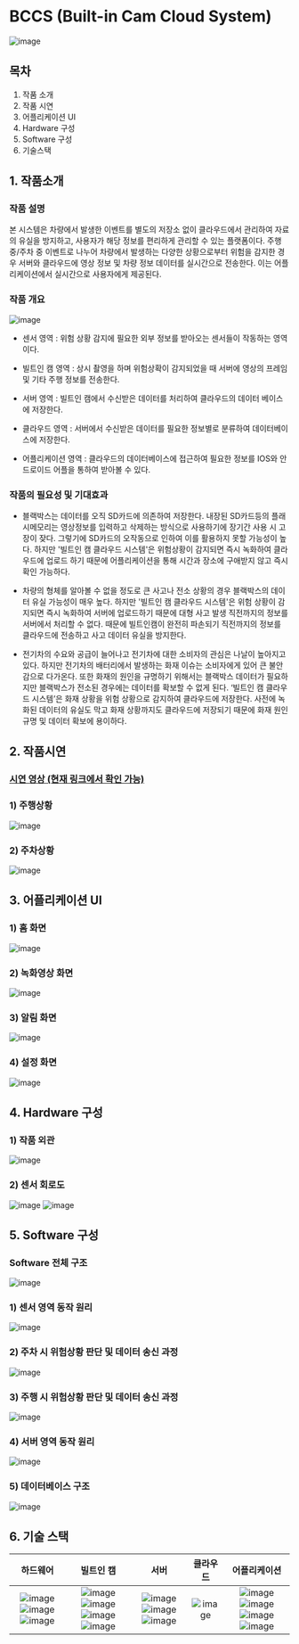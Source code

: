# BCCS (Built-in Cam Cloud System)
![image](https://github.com/paradise09/2022ESW_Contest_mobility_6003/assets/99300776/99b55bc2-3883-43c1-bccf-de8f5154b22d)


## 목차
1. 작품 소개
2. 작품 시연
3. 어플리케이션 UI
4. Hardware 구성
5. Software 구성
6. 기술스택

## 1. 작품소개
### 작품 설명
본 시스템은 차량에서 발생한 이벤트를 별도의 저장소 없이 클라우드에서 관리하여 자료의 유실을 방지하고, 사용자가 해당 정보를 편리하게 관리할 수 있는 플랫폼이다. 주행 중/주차 중 이벤트로 나누어 차량에서 발생하는 다양한 상황으로부터 위험을 감지한 경우 서버와 클라우드에 영상 정보 및 차량 정보 데이터를 실시간으로 전송한다. 이는 어플리케이션에서 실시간으로 사용자에게 제공된다.

### 작품 개요
![image](https://github.com/paradise09/2022ESW_Contest_mobility_6003/assets/99300776/7b9d35a9-38c7-4631-9a46-47f8f4743a2b)

* 센서 영역 : 위험 상황 감지에 필요한 외부 정보를 받아오는 센서들이 작동하는 영역이다.
  
* 빌트인 캠 영역 : 상시 촬영을 하며 위험상확이 감지되었을 때 서버에 영상의 프레임 및 기타 주행 정보를 전송한다.
  
* 서버 영역 : 빌트인 캠에서 수신받은 데이터를 처리하여 클라우드의 데이터 베이스에 저장한다.
  
* 클라우드 영역 : 서버에서 수신받은 데이터를 필요한 정보별로 분류하여 데이터베이스에 저장한다.
  
* 어플리케이션 영역 : 클라우드의 데이터베이스에 접근하여 필요한 정보를 IOS와 안드로이드 어플을 통하여 받아볼 수 있다.

### 작품의 필요성 및 기대효과
* 블랙박스는 데이터를 오직 SD카드에 의존하여 저장한다. 내장된 SD카드등의 플래시메모리는 영상정보를 입력하고 삭제하는 방식으로 사용하기에 장기간 사용 시 고장이 잦다. 그렇기에 SD카드의 오작동으로 인하여 이를 활용하지 못할 가능성이 높다. 하지만 '빌트인 캠 클라우드 시스템'은 위험상황이 감지되면 즉시 녹화하여 클라우드에 업로드 하기 때문에 어플리케이션을 통해 시간과 장소에 구애받지 않고 즉시 확인 가능하다.

* 차량의 형체를 알아볼 수 없을 정도로 큰 사고나 전소 상황의 경우 블랙박스의 데이터 유실 가능성이 매우 높다. 하지만 '빌트인 캠 클라우드 시스템'은 위험 상황이 감지되면 즉시 녹화하여 서버에 업로드하기 때문에 대형 사고 발생 직전까지의 정보를 서버에서 처리할 수 없다. 때문에 빌트인캠이 완전히 파손되기 직전까지의 정보를 클라우드에 전송하고 사고 데이터 유실을 방지한다.

* 전기차의 수요와 공급이 늘어나고 전기차에 대한 소비자의 관심은 나날이 높아지고 있다. 하지만 전기차의 배터리에서 발생하는 화재 이슈는 소비자에게 있어 큰 불안감으로 다가온다. 또한 화재의 원인을 규명하기 위해서는 블랙박스 데이터가 필요하지만 블랙박스가 전소된 경우에는 데이터를 확보할 수 없게 된다. ‘빌트인 캠 클라우드 시스템’은 화재 상황을 위험 상황으로 감지하여 클라우드에 저장한다. 사전에 녹화된 데이터의 유실도 막고 화재 상황까지도 클라우드에 저장되기 때문에 화재 원인 규명 및 데이터 확보에 용이하다.

## 2. 작품시연
### **[시연 영상 (현재 링크에서 확인 가능)](https://www.youtube.com/watch?v=tWeJjAyStjo)**

### 1) 주행상황
![image](https://github.com/paradise09/2022ESW_Contest_mobility_6003/assets/99300776/53df3a7e-18b0-42d2-830c-37f853899aea)

### 2) 주차상황
![image](https://github.com/paradise09/2022ESW_Contest_mobility_6003/assets/99300776/afcfb6b2-289d-4843-b11c-9b06a1fabeba)

## 3. 어플리케이션 UI
### 1) 홈 화면
![image](https://github.com/paradise09/2022ESW_Contest_mobility_6003/assets/99300776/6d356738-780f-4a48-8567-d1d72a6f315f)
### 2) 녹화영상 화면
![image](https://github.com/paradise09/2022ESW_Contest_mobility_6003/assets/99300776/056e341b-3901-4767-9eb6-9bc9250adb25)
### 3) 알림 화면
![image](https://github.com/paradise09/2022ESW_Contest_mobility_6003/assets/99300776/bd59c68a-6567-4592-be7b-d38701d46e4f)
### 4) 설정 화면
![image](https://github.com/paradise09/2022ESW_Contest_mobility_6003/assets/99300776/a1101001-488e-463d-9944-3cd2fb276691)

## 4. Hardware 구성
### 1) 작품 외관
![image](https://github.com/paradise09/2022ESW_Contest_mobility_6003/assets/99300776/a8d4e047-89ef-4440-9a32-3883f215c20a)
### 2) 센서 회로도
![image](https://github.com/paradise09/2022ESW_Contest_mobility_6003/assets/99300776/789f7f68-8b01-45bb-aba1-15b674fa9fe6)
![image](https://github.com/paradise09/2022ESW_Contest_mobility_6003/assets/99300776/41dd40e6-021b-41af-8598-effdc00af07e)

## 5. Software 구성
### Software 전체 구조
![image](https://github.com/paradise09/2022ESW_Contest_mobility_6003/assets/99300776/14951d8e-c29c-4168-9ac8-4647de14bba1)
### 1) 센서 영역 동작 원리
![image](https://github.com/paradise09/2022ESW_Contest_mobility_6003/assets/99300776/86ceb92d-6399-458b-ab8b-6e7db538aeb4)
### 2) 주차 시 위험상황 판단 및 데이터 송신 과정
![image](https://github.com/paradise09/2022ESW_Contest_mobility_6003/assets/99300776/1f20646e-2964-4492-a65d-82603c15e3f6)
### 3) 주행 시 위험상황 판단 및 데이터 송신 과정
![image](https://github.com/paradise09/2022ESW_Contest_mobility_6003/assets/99300776/c04d50d4-c19d-4d7a-b720-ceebe8df5f1e)
### 4) 서버 영역 동작 원리
![image](https://github.com/paradise09/2022ESW_Contest_mobility_6003/assets/99300776/6d808299-d886-4bc3-8877-c2911293a98f)
### 5) 데이터베이스 구조
![image](https://github.com/paradise09/2022ESW_Contest_mobility_6003/assets/99300776/b5beb81b-f9f3-4c85-9c8d-4bcd335ad565)

## 6. 기술 스택
|하드웨어|빌트인 캠|서버|클라우드|어플리케이션|
|:---:|:---:|:---:|:---:|:---:|
|![image](https://camo.githubusercontent.com/4303329d99a984bee1072fe8bb49f8271f4d098435edbf5618d5d6c325aec55c/68747470733a2f2f696d672e736869656c64732e696f2f62616467652f2d41726475696e6f2d3030393739443f7374796c653d666f722d7468652d6261646765266c6f676f3d41726475696e6f266c6f676f436f6c6f723d7768697465) ![image](https://camo.githubusercontent.com/5859172b2d0854f4d70d35118ae1fbb8d92f967ea654f1bb1bdae4a346d03926/68747470733a2f2f696d672e736869656c64732e696f2f62616467652f632d2532333030353939432e7376673f7374796c653d666f722d7468652d6261646765266c6f676f3d63266c6f676f436f6c6f723d7768697465) ![image](https://camo.githubusercontent.com/891c1fd9d2ab2adf1053e8514f469b94049769ccd9d2765c8e06e9c1b6da1b8c/68747470733a2f2f696d672e736869656c64732e696f2f62616467652f632b2b2d2532333030353939432e7376673f7374796c653d666f722d7468652d6261646765266c6f676f3d63253242253242266c6f676f436f6c6f723d7768697465)|![image](https://camo.githubusercontent.com/5a19333ccd9cc87637214d3a5c251c8fa43bf4e18ae84b1b4f78d150350a64c9/68747470733a2f2f696d672e736869656c64732e696f2f62616467652f2d52617370626572727950692d4335314134413f7374796c653d666f722d7468652d6261646765266c6f676f3d5261737062657272792d5069) ![image](https://camo.githubusercontent.com/a1b2dac5667822ee0d98ae6d799da61987fd1658dfeb4d2ca6e3c99b1535ebd8/68747470733a2f2f696d672e736869656c64732e696f2f62616467652f707974686f6e2d3336373041303f7374796c653d666f722d7468652d6261646765266c6f676f3d707974686f6e266c6f676f436f6c6f723d666664643534) ![image](https://camo.githubusercontent.com/01a0e0358e1ce867c57b40f3fc5e037d6f0b7b8946ad9856749b3cf1830c0767/68747470733a2f2f696d672e736869656c64732e696f2f62616467652f6f70656e63762d25323377686974652e7376673f7374796c653d666f722d7468652d6261646765266c6f676f3d6f70656e6376266c6f676f436f6c6f723d7768697465) ![image](https://camo.githubusercontent.com/a1c5e9056e3be1e1058d8517b025af60f61f75395a78245776db71a7703aff9c/68747470733a2f2f696d672e736869656c64732e696f2f62616467652f6e756d70792d2532333031333234332e7376673f7374796c653d666f722d7468652d6261646765266c6f676f3d6e756d7079266c6f676f436f6c6f723d7768697465)|![image](https://camo.githubusercontent.com/a1b2dac5667822ee0d98ae6d799da61987fd1658dfeb4d2ca6e3c99b1535ebd8/68747470733a2f2f696d672e736869656c64732e696f2f62616467652f707974686f6e2d3336373041303f7374796c653d666f722d7468652d6261646765266c6f676f3d707974686f6e266c6f676f436f6c6f723d666664643534) ![image](https://camo.githubusercontent.com/01a0e0358e1ce867c57b40f3fc5e037d6f0b7b8946ad9856749b3cf1830c0767/68747470733a2f2f696d672e736869656c64732e696f2f62616467652f6f70656e63762d25323377686974652e7376673f7374796c653d666f722d7468652d6261646765266c6f676f3d6f70656e6376266c6f676f436f6c6f723d7768697465) ![image](https://camo.githubusercontent.com/a1c5e9056e3be1e1058d8517b025af60f61f75395a78245776db71a7703aff9c/68747470733a2f2f696d672e736869656c64732e696f2f62616467652f6e756d70792d2532333031333234332e7376673f7374796c653d666f722d7468652d6261646765266c6f676f3d6e756d7079266c6f676f436f6c6f723d7768697465)|![image](https://camo.githubusercontent.com/5b148e7e2d5fdb541ea3cae400ea95884b75202ebe9846d996a20971602a8f01/68747470733a2f2f696d672e736869656c64732e696f2f62616467652f46697265626173652d3033394245353f7374796c653d666f722d7468652d6261646765266c6f676f3d4669726562617365266c6f676f436f6c6f723d7768697465)|![image](https://camo.githubusercontent.com/b6d2d66adc138025ea9cdf8444cdc29a588c98d062c263f8651ba6b7ad46fef0/68747470733a2f2f696d672e736869656c64732e696f2f62616467652f466c75747465722d2532333032353639422e7376673f7374796c653d666f722d7468652d6261646765266c6f676f3d466c7574746572266c6f676f436f6c6f723d7768697465) ![image](https://camo.githubusercontent.com/a0a1ad90011aa02e7e6f32be4998b8843f0884eed20b575c8a2189859550824d/68747470733a2f2f696d672e736869656c64732e696f2f62616467652f646172742d2532333031373543322e7376673f7374796c653d666f722d7468652d6261646765266c6f676f3d64617274266c6f676f436f6c6f723d7768697465) ![image](https://camo.githubusercontent.com/5b7886225855c2c5ac8bcc15effcb289c238c597680d61c24e5e7541af59ee10/68747470733a2f2f696d672e736869656c64732e696f2f62616467652f416e64726f69642d3344444338343f7374796c653d666f722d7468652d6261646765266c6f676f3d616e64726f6964266c6f676f436f6c6f723d7768697465) ![image](https://camo.githubusercontent.com/aed50ad10015be965f5e23eb27a2c2094d335d3cf8b334014c3676ac5425a013/68747470733a2f2f696d672e736869656c64732e696f2f62616467652f694f532d3030303030303f7374796c653d666f722d7468652d6261646765266c6f676f3d696f73266c6f676f436f6c6f723d7768697465)|

